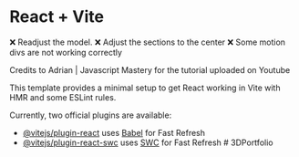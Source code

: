 # React + Vite


❌ Readjust the model.
❌ Adjust the sections to the center
❌ Some motion divs are not working correctly


Credits to Adrian | Javascript Mastery for the tutorial uploaded on Youtube

This template provides a minimal setup to get React working in Vite with HMR and some ESLint rules.

Currently, two official plugins are available:

- [@vitejs/plugin-react](https://github.com/vitejs/vite-plugin-react/blob/main/packages/plugin-react/README.md) uses [Babel](https://babeljs.io/) for Fast Refresh
- [@vitejs/plugin-react-swc](https://github.com/vitejs/vite-plugin-react-swc) uses [SWC](https://swc.rs/) for Fast Refresh
#   3 D P o r t f o l i o 
 
 